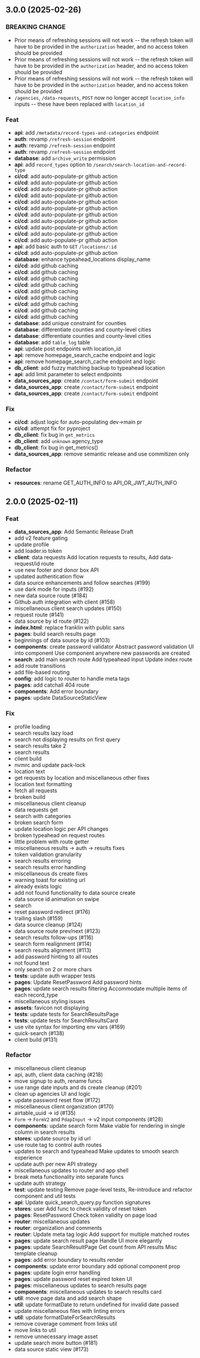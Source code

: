 ## 3.0.0 (2025-02-26)

### BREAKING CHANGE

- Prior means of refreshing sessions will not work -- the refresh token will have to be provided in the `authorization` header, and no access token should be provided
- Prior means of refreshing sessions will not work -- the refresh token will have to be provided in the `authorization` header, and no access token should be provided
- Prior means of refreshing sessions will not work -- the refresh token will have to be provided in the `authorization` header, and no access token should be provided
- `/agencies`, `/data-requests`, `POST` now no longer accept `location_info` inputs -- these have been replaced with `location_id`

### Feat

- **api**: add `/metadata/record-types-and-categories` endpoint
- **auth**: revamp `/refresh-session` endpoint
- **auth**: revamp `/refresh-session` endpoint
- **auth**: revamp `/refresh-session` endpoint
- **database**: add `archive_write` permission
- **api**: add `record_types` option to `/search/search-location-and-record-type`
- **ci/cd**: add auto-populate-pr github action
- **ci/cd**: add auto-populate-pr github action
- **ci/cd**: add auto-populate-pr github action
- **ci/cd**: add auto-populate-pr github action
- **ci/cd**: add auto-populate-pr github action
- **ci/cd**: add auto-populate-pr github action
- **ci/cd**: add auto-populate-pr github action
- **ci/cd**: add auto-populate-pr github action
- **ci/cd**: add auto-populate-pr github action
- **ci/cd**: add auto-populate-pr github action
- **ci/cd**: add auto-populate-pr github action
- **api**: add basic auth to `GET` `/locations/:id`
- **ci/cd**: add auto-populate-pr github action
- **database**: enhance typeahead_locations display_name
- **ci/cd**: add github caching
- **ci/cd**: add github caching
- **ci/cd**: add github caching
- **ci/cd**: add github caching
- **ci/cd**: add github caching
- **ci/cd**: add github caching
- **ci/cd**: add github caching
- **ci/cd**: add github caching
- **ci/cd**: add github caching
- **database**: add unique constraint for counties
- **database**: differentiate counties and county-level cities
- **database**: differentiate counties and county-level cities
- **database**: add `table_log` table
- **api**: update post endpoints with location_id
- **api**: remove homepage_search_cache endpoint and logic
- **api**: remove homepage_search_cache endpoint and logic
- **db_client**: add fuzzy matching backup to typeahead location
- **api**: add limit parameter to select endpoints
- **data_sources_app**: create `/contact/form-submit` endpoint
- **data_sources_app**: create `/contact/form-submit` endpoint
- **data_sources_app**: create `/contact/form-submit` endpoint

### Fix

- **ci/cd**: adjust logic for auto-populating dev->main pr
- **ci/cd**: attempt fix for pyproject
- **db_client**: fix bug in `get_metrics`
- **db_client**: add `unknown` agency_type
- **db_client**: fix bug in get_metrics()
- **data_sources_app**: remove semantic release and use commitizen only

### Refactor

- **resources**: rename GET_AUTH_INFO to API_OR_JWT_AUTH_INFO

## 2.0.0 (2025-02-11)

### Feat

- **data_sources_app**: Add Semantic Release Draft
- add v2 feature gating
- update profile
- add loader.io token
- **client**: data requests Add location requests to results, Add data-request/id route
- use new footer and donor box API
- updated authentication flow
- data source enhancements and follow searches (#199)
- use dark mode for inputs (#192)
- new data source route (#184)
- Github auth integration with client (#158)
- miscellaneous client search updates (#150)
- request route (#141)
- data source by id route (#122)
- **index.html**: replace franklin with public sans
- **pages**: build search results page
- beginnings of data source by id (#103)
- **components**: create password validator Abstract password validation UI into component Use component anywhere new passwords are created
- **search**: add main search route Add typeahead input Update index route
- add route transitions
- add file-based routing
- **config**: add logic to router to handle meta tags
- **pages**: add catchall 404 route
- **components**: Add error boundary
- **pages**: update DataSourceStaticView

### Fix

- profile loading
- search results lazy load
- search not displaying results on first query
- search results take 2
- search results
- client build
- nvmrc and update pack-lock
- location text
- get requests by location and miscellaneous other fixes
- location text formatting
- fetch all requests
- broken build
- miscellaneous client cleanup
- data requests get
- search with categories
- broken search form
- update location logic per API changes
- broken typeahead on request routes
- little problem with route getter
- miscellaneous results -> auth -> results fixes
- token validation granularity
- search results erroring
- search results error handling
- miscellaneous ds create fixes
- warning toast for existing url
- already exists logic
- add not found functionality to data source create
- data source id animation on swipe
- search
- reset password redirect (#176)
- trailing slash (#159)
- data source cleanup (#124)
- data source route prev/next (#123)
- search results follow-ups (#116)
- search form realignment (#114)
- search results alignment (#113)
- add password hinting to all routes
- not found text
- only search on 2 or more chars
- **tests**: update auth wrapper tests
- **pages**: Update ResetPassword Add password hints
- **pages**: update search results filtering Accommodate multiple items of each record_type
- miscellaneous styling issues
- **assets**: favicon not displaying
- **tests**: update tests for SearchResultsPage
- **tests**: update tests for SearchResultsCard
- use vite syntax for importing env vars (#169)
- quick-search (#138)
- client build (#131)

### Refactor

- miscellaneous client cleanup
- api, auth, client data caching (#218)
- move signup to auth, rename funcs
- use range date inputs and ds create cleanup (#201)
- clean up agencies UI and logic
- update password reset flow (#172)
- miscellaneous client organization (#170)
- airtable_uuid -> id (#135)
- `Form` -> `FormV2` and `PdapInput` -> v2 input components (#128)
- **components**: update search form Make viable for rendering in single column in search results
- **stores**: update source by id url
- use route tag to control auth routes
- updates to search and typeahead Make updates to smooth search experience
- update auth per new API strategy
- miscellaneous updates to router and app shell
- break meta functionality into separate funcs
- update auth strategy
- **test**: update testing Remove page-level tests, Re-introduce and refactor component and util tests
- **api**: Update quick_search_query.py function signatures
- **stores**: user Add func to check validity of reset token
- **pages**: ResetPassword Check token validity on page load
- **router**: miscellaneous updates
- **router**: organization and comments
- **router**: Update meta tag logic Add support for multiple matched routes
- **pages**: update search result page Handle UI more elegantly
- **pages**: update SearchResultPage Get count from API results Misc template cleanup
- **pages**: add error boundary to results render
- **components**: update error boundary add optional component prop
- **pages**: update login error handling
- **pages**: update password reset expired token UI
- **pages**: miscellaneous updates to search results page
- **components**: miscellaneous updates to search results card
- **util**: move page data and add search shape
- **util**: update formatDate to return undefined for invalid date passed
- update miscellaneous files with linting errors
- **util**: update formatDateForSearchResults
- remove coverage comment from links util
- move links to util
- remove unnecessary image asset
- update search more button (#181)
- data source static view (#173)
